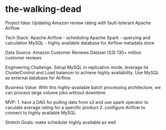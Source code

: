 # the-walking-dead

Project Idea:
  Updating Amazon review rating with fault-tolerant Apache Airflow

Tech Stack:
	Apache Airflow - scheduling
	Apache Spark - querying and calculation
	MySQL - highly available database for Airflow metadata store

Data Source:
	Amazon Customer Reviews Dataset (S3)
	130+ million customer reviews

Engineering Challenge:
	Setup MySQL in replication mode, leverage its ClusterControl and Load balancer to achieve highly availability. Use MySQL as external database for Airflow.

Business Value:
	With this highly-available batch processing architecture, we can process large volume jobs without downtime.

MVP:
	1. have a DAG for pulling data from s3 and use spark operator to caculate average rating for a specific product
	2. configure Airflow to connect to highly available MySQL
	
Stretch Goals:
  make scheduler highly available as well

